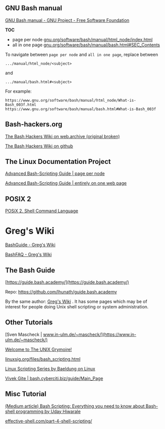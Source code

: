 ## GNU Bash manual

[GNU Bash manual - GNU Project - Free Software Foundation](https://www.gnu.org/software/bash/manual/) 

**TOC** 

-  page per node [ gnu.org/software/bash/manual/html_node/index.html](https://www.gnu.org/software/bash/manual/html_node/index.html#SEC_Contents) 
-  all in one page [gnu.org/software/bash/manual/bash.html#SEC_Contents](https://www.gnu.org/software/bash/manual/bash.html#SEC_Contents) 



To navigate between `page per node` and `all in one page`, replace between

``` 
.../manual/html_node/<subject>
```

and

```
.../manual/bash.html#<subject>
```

For example: 

```
https://www.gnu.org/software/bash/manual/html_node/What-is-Bash_003f.html
https://www.gnu.org/software/bash/manual/bash.html#What-is-Bash_003f
```



## Bash-hackers.org

[The Bash Hackers Wiki on web.archive (original broken)](https://web.archive.org/web/20230328220001/https://wiki.bash-hackers.org/start) 

[The Bash Hackers Wiki on github](https://flokoe.github.io/bash-hackers-wiki/) 



## The Linux Documentation Project 

[Advanced Bash-Scripting Guide | page per node](https://tldp.org/LDP/abs/html/index.html) 

[Advanced Bash-Scripting Guide | entirely on one web page](https://tldp.org/LDP/abs/html/abs-guide.html) 



## POSIX 2

[POSiX 2. Shell Command Language](https://pubs.opengroup.org/onlinepubs/9699919799.2018edition/)



# Greg's Wiki

 [BashGuide - Greg's Wiki](https://mywiki.wooledge.org/BashGuide) 

 [BashFAQ - Greg's Wiki](https://mywiki.wooledge.org/BashFAQ) 



## The Bash Guide

 [https://guide.bash.academy/](https://guide.bash.academy/) 

Repo: https://github.com/lhunath/guide.bash.academy

By the same author: [Greg's Wiki](https://mywiki.wooledge.org/) . It has some pages which may be of interest for people doing Unix shell scripting or system administration. 



## Other Tutorials

[Sven Mascheck | www.in-ulm.de/~mascheck/](https://www.in-ulm.de/~mascheck/) 

[Welcome to The UNIX Grymoire!](https://www.grymoire.com/Unix/) 

[linuxsig.org/files/bash_scripting.html](http://linuxsig.org/files/bash_scripting.html) 

[Linux Scripting Series by Baeldung on Linux](https://www.baeldung.com/linux/linux-scripting-series) 

[Vivek Gite | bash.cyberciti.biz/guide/Main_Page](https://bash.cyberciti.biz/guide/Main_Page) 



## Misc Tutorial

[(Medium article) Bash Scripting: Everything you need to know about Bash-shell programming by Uday Hiwarale ](https://medium.com/sysf/bash-scripting-everything-you-need-to-know-about-bash-shell-programming-cd08595f2fba)

[effective-shell.com/part-4-shell-scripting/](https://effective-shell.com/part-4-shell-scripting/) 



